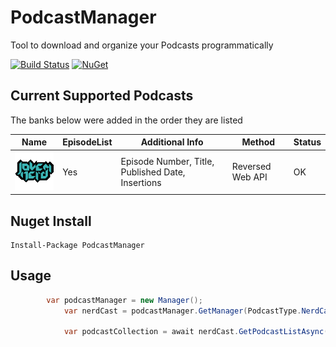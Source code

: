 # PodcastManager
Tool to download and organize your Podcasts programmatically

[![Build Status](https://travis-ci.org/felipebaltazar/PodcastManager.svg?branch=master)](https://travis-ci.org/felipebaltazar/PodcastManager) [![NuGet](https://img.shields.io/nuget/v/PodcastManager.svg)](https://www.nuget.org/packages/PodcastManager/)

## Current Supported Podcasts

The banks below were added in the order they are listed


| Name                                                                                                                                                                                          | EpisodeList | Additional Info                                                                                       | Method                               | Status |
| ---                                                                                                                                                                                           | ---     | ---                                                                                                       | ---                                  | ---    |
| [![Nerdcast](https://github.com/felipebaltazar/PodcastManager/blob/master/Logos/Nerdcast.png)](https://github.com/felipebaltazar/PodcastManager/blob/master/PodcastManager/PodcastManagers/NerdCastManager.cs)                              | Yes                 | Episode Number, Title, Published Date, Insertions         | Reversed Web API                  | OK     |


## Nuget Install
```
Install-Package PodcastManager
```

## Usage
```csharp
	    var podcastManager = new Manager();
            var nerdCast = podcastManager.GetManager(PodcastType.NerdCast);
            
            var podcastCollection = await nerdCast.GetPodcastListAsync();
```
